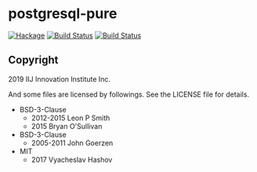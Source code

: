 # postgresql-pure

[![Hackage](https://matrix.hackage.haskell.org/api/v2/packages/postgresql-pure/badge)](http://hackage.haskell.org/package/postgresql-pure) [![Build Status](https://kakkun61.visualstudio.com/postgresql-pure/_apis/build/status/iij-ii.postgresql-pure?branchName=master)](https://kakkun61.visualstudio.com/postgresql-pure/_build/latest?definitionId=1&branchName=master) [![Build Status](https://travis-ci.org/iij-ii/postgresql-pure.svg?branch=master)](https://travis-ci.org/iij-ii/postgresql-pure)

## Copyright

2019 IIJ Innovation Institute Inc.

And some files are licensed by followings. See the LICENSE file for details.

- BSD-3-Clause
  - 2012-2015 Leon P Smith
  - 2015 Bryan O'Sullivan
- BSD-3-Clause
  - 2005-2011 John Goerzen
- MIT
  - 2017 Vyacheslav Hashov
